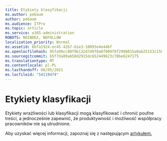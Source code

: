 ```yaml
---
title: Etykiety klasyfikacji
ms.author: pebaum
author: pebaum
ms.audience: ITPro
ms.topic: article
ms.service: o365-administration
ROBOTS: NOINDEX, NOFOLLOW
localization_priority: Normal
ms.assetid: 6bfa1924-ec45-42b7-b1e3-10093e4e446f
ms.openlocfilehash: 95fa99cc80f9b132d7d9f8a0f009f8f2998015a0ab25153c150c4f9e7f9291dc
ms.sourcegitcommit: b5f7da89a650d2915dc652449623c78be6247175
ms.translationtype: MT
ms.contentlocale: pl-PL
ms.lasthandoff: 08/05/2021
ms.locfileid: "54119474"
---
```

# <a name="classification-labels"></a>Etykiety klasyfikacji

Etykiety wrażliwości lub klasyfikacji mogą klasyfikować i chronić poufne treści, a jednocześnie zapewnić, że produktywność i możliwość współpracy pracowników nie są utrudnione.

Aby uzyskać więcej informacji, zapoznaj się z następującym [artykułem.](https://docs.microsoft.com/microsoft-365/compliance/sensitivity-labels)
